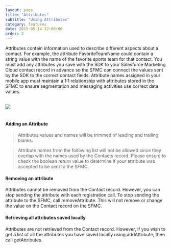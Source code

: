 ```yaml
---
layout: page
title: "Attributes"
subtitle: "Using Attributes"
category: features
date: 2015-05-14 12:00:00
order: 2
---
```

Attributes contain information used to describe different aspects about a contact. For example, the attribute FavoriteTeamName could contain a string value with the name of the favorite sports team for that contact. You must add any attributes you save with the SDK to your Salesforce Marketing Cloud contact record in advance so the SFMC can connect the values sent by the SDK to the correct contact fields. Attribute names assigned in your mobile app must maintain a 1:1 relationship with attributes stored in the SFMC to ensure segmentation and messaging activities use correct data values.

<br/>
 <img class="img-responsive" src="{{ site.baseurl }}/assets/Attributes_Step3.png" /><br/>
<br/>

#### Adding an Attribute

<script src="https://gist.github.com/sfmc-mobilepushsdk/96f80418daaa274c36e3.js"></script>

> Attributes values and names will be trimmed of leading and trailing blanks.

> Attribute names from the following list will not be allowed since they overlap with the names used by the Contacts record.  Please ensure to check the boolean return value to determine if your attribute was accepted to be sent to the SFMC.

<script src="https://gist.github.com/sfmc-mobilepushsdk/34af56f4a7d4a1acd2a3.js"></script>

#### Removing an attribute

Attributes cannot be removed from the Contact record.  However, you can stop sending the attribute with each registration call.  To stop sending the attribute to the SFMC, call removeAttribute.  This will not remove or change the value on the Contact record on the SFMC.

<script src="https://gist.github.com/sfmc-mobilepushsdk/8378b45a6ce0a971f12b.js"></script>

#### Retrieving all attributes saved locally

Attributes are not retrieved from the Contact record.  However, if you wish to get a list of all the attributes you have saved locally using addAttribute, then call getAttributes.

<script src="https://gist.github.com/sfmc-mobilepushsdk/bc224eb2e8c7d46ef4d0.js"></script>